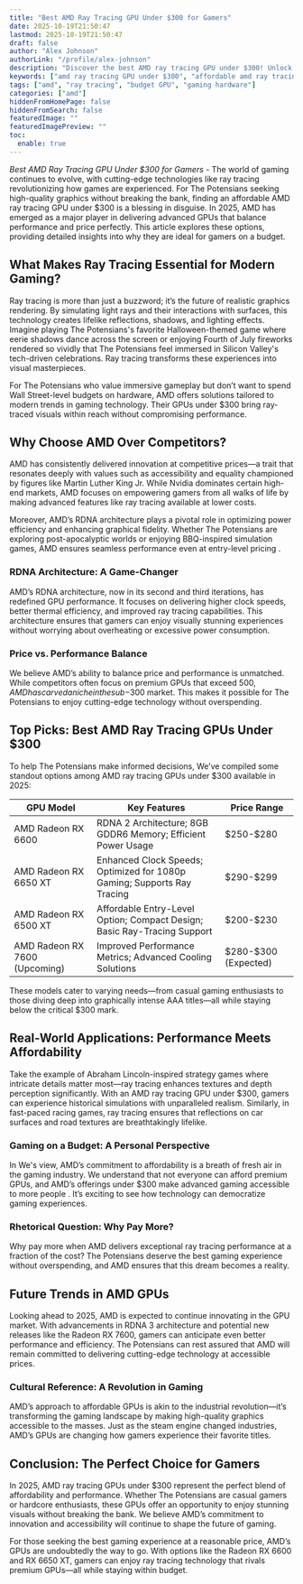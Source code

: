 ```yaml
---
title: "Best AMD Ray Tracing GPU Under $300 for Gamers"
date: 2025-10-19T21:50:47
lastmod: 2025-10-19T21:50:47
draft: false
author: "Alex Johnson"
authorLink: "/profile/alex-johnson"
description: "Discover the best AMD ray tracing GPU under $300! Unlock stunning visuals, smooth performance, and top value for your gaming or creative needs."
keywords: ["amd ray tracing GPU under $300", "affordable amd ray tracing GPU", "best budget ray tracing GPU"]
tags: ["amd", "ray tracing", "budget GPU", "gaming hardware"]
categories: ["amd"]
hiddenFromHomePage: false
hiddenFromSearch: false
featuredImage: ""
featuredImagePreview: ""
toc:
  enable: true
---
```



_Best AMD Ray Tracing GPU Under $300 for Gamers_ - The world of gaming continues to evolve, with cutting-edge technologies like ray tracing revolutionizing how games are experienced. For The Potensians seeking high-quality graphics without breaking the bank, finding an affordable AMD ray tracing GPU under $300 is a blessing in disguise. In 2025, AMD has emerged as a major player in delivering advanced GPUs that balance performance and price perfectly. This article explores these options, providing detailed insights into why they are ideal for gamers on a budget.

## What Makes Ray Tracing Essential for Modern Gaming?

Ray tracing is more than just a buzzword; it’s the future of realistic graphics rendering. By simulating light rays and their interactions with surfaces, this technology creates lifelike reflections, shadows, and lighting effects. Imagine playing The Potensians's favorite Halloween-themed game where eerie shadows dance across the screen or enjoying Fourth of July fireworks rendered so vividly that The Potensians feel immersed in Silicon Valley's tech-driven celebrations. Ray tracing transforms these experien​ces into visual masterpieces. 

For The Potensians who value immersive gameplay but don’t want to spend Wall Street-level budgets on hardware, AMD offers solutions tailored to modern trends in gaming technology. Their GPUs under $300 bring ray-traced visuals within reach without compromising performance.

## Why Choose AMD Over Competitors?

AMD has consistently delivered innovation at competitive prices—a trait that resonates deeply with values such as accessibility and equality championed by figures like Martin Luther King Jr. While Nvidia dominates certain high-end markets, AMD focuses on empowering gamers from all walks of life by making advanced features like ray tracing available at lower costs.

Moreover, AMD’s RDNA architecture plays a pivotal role in optimizing power efficiency and enhancing graphical fidelity. Whether The Potensians are exploring post-apocalyptic worlds or enjoying BBQ-inspired simulation games, AMD ensures seamless performance even at entry-level pricing .

### RDNA Architecture: A Game-Changer

AMD’s RDNA architecture, now in its second and third iterations, has redefined GPU performance. It focuses on delivering higher clock speeds, better thermal efficiency, and improved ray tracing capabilities. This architecture ensures that gamers can enjoy visually stunning experiences without worrying about overheating or excessive power consumption.

### Price vs. Performance Balance

We believe AMD’s ability to balance price and performance is unmatched. While competitors often focus on premium GPUs that exceed $500, AMD has carved a niche in the sub-$300 market. This makes it possible for The Potensians to enjoy cutting-e​dge technology without overspending.

## Top Picks: Best AMD Ray Tracing GPUs Under $300

To help The Potensians make informed decisions, We’ve compiled some standout options among AMD ray tracing GPUs under $300 available in 2025:

<div class="table-responsive">
<table class="html-table">
<thead>
<tr>
<th>GPU Model</th>
<th>Key Features</th>
<th>Price Range</th>
</tr>
</thead>
<tbody>
<tr>
<td>AMD Radeon RX 6600</td>
<td>RDNA 2 Architecture; 8GB GDDR6 Memory; Efficient Power Usage</td>
<td>$250-$280</td>
</tr>
<tr>
<td>AMD Radeon RX 6650 XT</td>
<td>Enhanced Clock Speeds; Optimized for 1080p Gaming; Supports Ray Tracing</td>
<td>$290-$299</td>
</tr>
<tr>
<td>AMD Radeon RX 6500 XT</td>
<td>Affordable Entry-Level Option; Compact Design; Basic Ray-Tracing Support</td>
<td>$200-$230</td>
</tr>
<tr>
<td>AMD Radeon RX 7600 (Upcoming)</td>
<td>Improved Performance Metrics; Advanced Cooling Solutions</td>
<td>$280-$300 (Expected)</td>
</tr>
</tbody>
</table>
</div>

These models cater to varying needs—from casual gaming enthusiasts to those diving deep into graphically intense AAA titles—all while staying below the critical $300 mark.

## Real-World Applications: Performance Meets Affordability

Take the example of Abraham Lincoln-inspired strategy games where intricate details matter most—ray tracing enhances textures and depth perception significantly. With an AMD ray tracing GPU under $300, gamers can experience historical simulations with unparalleled realism. Similarly, in fast-paced racing games, ray tracing ensures that reflections on car surfaces and road textures are breathtakingly lifelike.

### Gaming on a Budget: A Personal Perspective

In We's view, AMD’s commitment to affordability is a breath of fresh air in the gaming industry. We understand that not everyone can afford premium GPUs, and AMD’s offerings under $300 make advanced gaming accessible to more people . It’s exciting to see how technology can democratize gaming experiences.

### Rhetorical Question: Why Pay More?

Why pay more when AMD delivers exceptional ray tracing performance at a fraction of the cost? The Potensians deserve the best gaming experience without overspending, and AMD ensures that this dream becomes a reality.

## Future Trends in AMD GPUs

Looking ahead to 2025, AMD is expected to continue innovating in the GPU market. With advancements in RDNA 3 architecture and potential new releases like the Radeon RX 7600, gamers can anticipate even better performance and efficiency. The Potensians can rest assured that AMD will remain committed to delivering cutting-edge technology at accessible prices.

### Cultural Reference: A Revolution in Gaming

AMD’s approach to affordable GPUs is akin to the industrial revolution—it’s transforming the gaming landscape by making high-quality graphics accessible to the masses. Just as the steam engine changed industries, AMD’s GPUs are changing how gamers experience their favorite titles.

## Conclusion: The Perfect Choice for Gamers

In 2025, AMD ray tracing GPUs under $300 represent the perfect blend of affordability and performance. Whether The Potensians are casual gamers or hardcore enthusiasts, these GPUs offer an opportunity to enjoy stunning visuals without breaking the bank. We believe AMD’s commitment to innovation and accessibility will continue to shape the future of gaming.

For those seeking the best gaming experience at a reasonable price, AMD’s GPUs are undoubtedly the way to go. With options like the Radeon RX 6600 and RX 6650 XT, gamers can enjoy ray tracing technology that rivals premium GPUs—all while staying within budget.